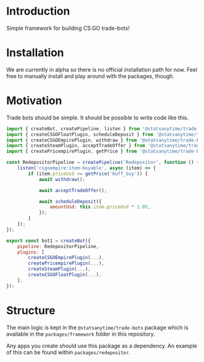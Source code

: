 # Introduction

Simple framework for building CS:GO trade-bots!

# Installation

We are currently in alpha so there is no official installation path for now. Feel free to manually install and play around with the packages, though.

# Motivation

Trade bots should be simple. It should be possible to write code like this.

```javascript
import { createBot, createPipeline, listen } from '@statsanytime/trade-bots';
import { createCSGOFloatPlugin, scheduleDeposit } from '@statsanytime/trade-bots-csgofloat';
import { createCSGOEmpirePlugin, withdraw } from '@statsanytime/trade-bots-csgoempire';
import { createSteamPlugin, acceptTradeOffer } from '@statsanytime/trade-bots-steam';
import { createPricempirePlugin, getPrice } from '@statsanytime/trade-bots-pricempire';

const RedepositorPipeline = createPipeline('Redepositor', function () {
    listen('csgoempire:item-buyable', async (item) => {
        if (item.priceUsd <= getPrice('buff_buy')) {
            await withdraw();

            await acceptTradeOffer();

            await scheduleDeposit({
                amountUsd: this.item.priceUsd * 1.05,
            });
        }
    });
});

export const bot1 = createBot({
    pipeline: RedepositorPipeline,
    plugins: [
        createCSGOEmpirePlugin(...),
        createPricempirePlugin(...),
        createSteamPlugin(...),
        createCSGOFloatPlugin(...),
    ],
});
```

# Structure

The main logic is kept in the `@statsanytime/trade-bots` package which is available in the `packages/framework` folder in this repository.

Any apps you create should use this package as a dependency. An example of this can be found within `packages/redepositor`.
